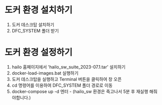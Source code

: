 # 도커 환경 설치하기
1. 도커 데스크탑 설치하기
2. DFC_SYSTEM 폴더 받기

# 도커 환경 설정하기
1. hailo 홈페이지에서 'hailo_sw_suite_2023-07.1.tar' 설치하기
2. docker-load-images.bat 실행하기
3. 도커 데스크탑을 실행하고 Terminal 버튼을 클릭하여 창 오픈
4. cd 명령어를 이용하여 DFC_SYSTEM 폴더 경로로 이동
5. docker-compose up -d 엔터 - (hailo_sw 환경은 죽고나서 5분 후 재실행 해줘야합니다.)
